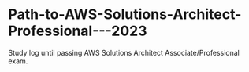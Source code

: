 # Path-to-AWS-Solutions-Architect-Professional---2023
Study log until passing AWS Solutions Architect Associate/Professional exam.
